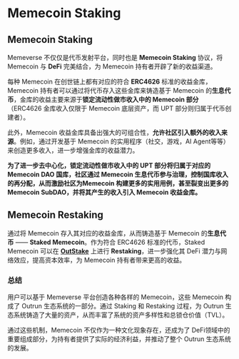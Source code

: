 # Memecoin Staking

## **Memecoin Staking**

Memeverse 不仅仅是代币发射平台，同时也是 **Memecoin Staking** 协议，将 Memecoin 与 **DeFi** 完美结合，为 Memecoin 持有者开辟了新的收益渠道。

每种 Memecoin 在创世链上都有对应的符合 **ERC4626** 标准的收益金库，Memecoin 持有者可以通过将代币存入这些金库来铸造基于 Memecoin 的**生息代币**，金库的收益主要来源于**锁定流动性做市收入中的 Memecoin 部分**（ERC4626 金库收入仅限于 Memecoin 底层资产，而 UPT 部分则归属于代币创建者）。

此外，Memecoin 收益金库具备出强大的可组合性，**允许社区引入额外的收入来源**。例如，通过开发基于 Memecoin 的实用程序（社交，游戏，AI Agent等等）来创造更多收入，进一步增强金库的收益潜力。

**为了进一步去中心化，锁定流动性做市收入中的 UPT 部分将归属于对应的 Memecoin DAO 国库，社区通过 Memecoin 生息代币参与治理，控制国库收入的再分配，从而激励社区为Memecoin 构建更多的实用用例，甚至裂变出更多的 Memecoin SubDAO，并将其产生的收入引入 Memecoin 收益金库。**

## **Memecoin Restaking**

通过将 Memecoin 存入其对应的收益金库，从而铸造基于 Memecoin 的**生息代币** —— **Staked Memecoin**。作为符合 ERC4626 标准的代币，Staked Memecoin 可以在 [**OutStake**](../../outstake/) 上进行 **Restaking**，进一步强化其 DeFi 潜力与网络效应，提高资本效率，为 Memecoin 持有者带来更高的收益。

### **总结**

用户可以基于 Memeverse 平台创造各种各样的 Memecoin，这些 Memecoin 构成了 Outrun 生态系统的一部分。通过 Staking 和 Restaking 过程，为 Outrun 生态系统铸造了大量的资产，从而丰富了系统的资产多样性和总锁仓价值（TVL）。

通过这些机制，Memecoin 不仅作为一种文化现象存在，还成为了 DeFi领域中的重要组成部分，为持有者提供了实际的经济利益，并推动了整个 Outrun 生态系统的发展。
